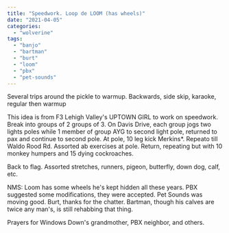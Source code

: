 ```yaml
---
title: "Speedwork. Loop de LOOM (has wheels)"
date: "2021-04-05"
categories: 
  - "wolverine"
tags: 
  - "banjo"
  - "bartman"
  - "burt"
  - "loom"
  - "pbx"
  - "pet-sounds"
---
```


Several trips around the pickle to warmup. Backwards, side skip, karaoke, regular then warmup

This idea is from F3 Lehigh Valley's UPTOWN GIRL to work on speedwork. Break into groups of 2 groups of 3. On Davis Drive, each group jogs two lights poles while 1 member of group AYG to second light pole, returned to pax and continue to second pole. At pole, 10 leg kick Merkins\*. Repeato till Waldo Rood Rd. Assorted ab exercises at pole. Return, repeating but with 10 monkey humpers and 15 dying cockroaches.

Back to flag. Assorted stretches, runners, pigeon, butterfly, down dog, calf, etc.

NMS: Loom has some wheels he's kept hidden all these years. PBX suggested some modifications, they were accepted. Pet Sounds was moving good. Burt, thanks for the chatter. Bartman, though his calves are twice any man's, is still rehabbing that thing.

Prayers for Windows Down's grandmother, PBX neighbor, and others.
